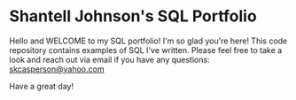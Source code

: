 # Shantell Johnson's SQL Portfolio

Hello and WELCOME to my SQL portfolio! I'm so glad you're here! This code repository contains examples of SQL I've written. Please feel free to take a look and reach out via email if you have any questions:
skcasperson@yahoo.com

Have a great day!
